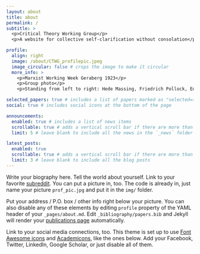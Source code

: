 ```yaml
---
layout: about
title: about
permalink: /
subtitle: > 
  <p>Critical Theory Working Group</p>
  <p>A website for collective self-clarification without consolation</p>

profile:
  align: right
  image: /about/CTWG_profilepic.jpeg
  image_circular: false # crops the image to make it circular
  more_info: >
    <p>Marxist Working Week Geraberg 1923</p>
    <p>Group photo</p>
    <p>Standing from left to right: Hede Massing, Friedrich Pollock, Eduard Ludwig Alexander, Konstantin Zetkin, Georg Lukács, Julian Gumperz, Richard Sorge, Karl Alexander (child), Felix Weil, unknown; sitting: Karl August Wittfogel, Rose Wittfogel, unknown, Christiane Sorge, Karl Korsch, Hedda Korsch, Käthe Weil, Margarete Lissauer, Bela Fogarasi, Gertrud Alexander</p>

selected_papers: true # includes a list of papers marked as "selected={true}"
social: true # includes social icons at the bottom of the page

announcements:
  enabled: true # includes a list of news items
  scrollable: true # adds a vertical scroll bar if there are more than 3 news items
  limit: 5 # leave blank to include all the news in the `_news` folder

latest_posts:
  enabled: true
  scrollable: true # adds a vertical scroll bar if there are more than 3 new posts items
  limit: 3 # leave blank to include all the blog posts
---
```


Write your biography here. Tell the world about yourself. Link to your favorite [subreddit](http://reddit.com). You can put a picture in, too. The code is already in, just name your picture `prof_pic.jpg` and put it in the `img/` folder.

Put your address / P.O. box / other info right below your picture. You can also disable any of these elements by editing `profile` property of the YAML header of your `_pages/about.md`. Edit `_bibliography/papers.bib` and Jekyll will render your [publications page](/al-folio/publications/) automatically.

Link to your social media connections, too. This theme is set up to use [Font Awesome icons](https://fontawesome.com/) and [Academicons](https://jpswalsh.github.io/academicons/), like the ones below. Add your Facebook, Twitter, LinkedIn, Google Scholar, or just disable all of them.
